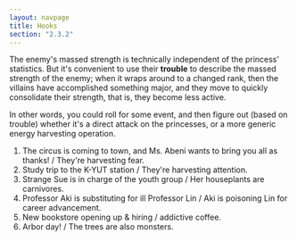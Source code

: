 ```yaml
---
layout: navpage
title: Hooks
section: "2.3.2"
---
```


The enemy's massed strength is technically independent of the princess' statistics.
But it's convenient to use their **trouble** to describe the massed strength of the enemy; when it wraps around to a changed rank, then the villains have accomplished something major, and they move to quickly consolidate their strength, that is, they become less active.

In other words, you could roll for some event, and then figure out (based on trouble) whether it's a direct attack on the princesses, or a more generic energy harvesting operation.

1. The circus is coming to town, and Ms. Abeni wants to bring you all as thanks! / They're harvesting fear.
2. Study trip to the K-YUT station / They're harvesting attention.
3. Strange Sue is in charge of the youth group / Her houseplants are carnivores.
4. Professor Aki is substituting for ill Professor Lin / Aki is poisoning Lin for career advancement.
5. New bookstore opening up & hiring / addictive coffee.
6. Arbor day! / The trees are also monsters.
